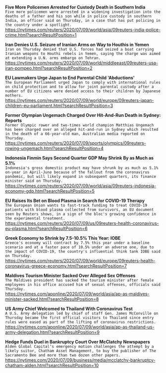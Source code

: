 **Five More Policemen Arrested for Custody Death in Southern India**\
`Five more policemen were arrested in a widening investigation into the deaths of a father and his son while in police custody in southern India, an officer said on Thursday, in a case that has put policing in the country under a spotlight.`\
https://nytimes.com/reuters/2020/07/09/world/asia/09reuters-india-police-crime.html?searchResultPosition=1

**Iran Denies U.S. Seizure of Iranian Arms on Way to Houthis in Yemen**\
`Iran on Thursday denied that U.S. forces had seized a boat carrying Iranian weapons to Houthi rebels in Yemen, saying the charge was aimed at extending a U.N. arms embargo on Tehran.`\
https://nytimes.com/reuters/2020/07/09/world/middleeast/09reuters-usa-iran-pompeo.html?searchResultPosition=2

**EU Lawmakers Urge Japan to End Parental Child 'Abductions'**\
`The European Parliament urged Japan to comply with international rules on child protection and to allow for joint parental custody after a number of EU citizens were denied access to their children by Japanese mothers.`\
https://nytimes.com/reuters/2020/07/09/world/europe/09reuters-japan-children-eu-parliament.html?searchResultPosition=3

**Former Olympian Ungemach Charged Over Hit-And-Run Death in Sydney: Reports**\
`Former Olympic rower and two-times world champion Matthias Ungemach has been charged over an alleged hit-and-run in Sydney which resulted in the death of a 66-year-old man, Australian media reported on Thursday.`\
https://nytimes.com/reuters/2020/07/09/sports/olympics/09reuters-rowing-ungemach.html?searchResultPosition=4

**Indonesia Finmin Says Second Quarter GDP May Shrink By as Much as 5.1%**\
`Indonesia's gross domestic product may have shrunk by as much as 5.1% on-year in April-June because of the fallout from the coronavirus pandemic, but will likely expand in subsequent quarters, its finance minister said on Thursday.`\
https://nytimes.com/reuters/2020/07/09/world/asia/09reuters-indonesia-economy-gdp.html?searchResultPosition=5

**EU Raises Its Bet on Blood Plasma in Search for COVID-19 Therapy**\
`The European Union wants to fast-track funding to treat COVID-19 patients with blood plasma collected from survivors, an EU document seen by Reuters shows, in a sign of the bloc's growing confidence in the experimental treatment.`\
https://nytimes.com/reuters/2020/07/09/us/09reuters-health-coronavirus-eu-plasma.html?searchResultPosition=6

**Greek Economy to Shrink by 7.5-10.5% This Year: IOBE**\
`Greece's economy will contract by 7.5% this year under a baseline scenario and at a faster pace of 10.5% under an adverse one, due to the impact of COVID-19, the country's influential think tank IOBE said on Thursday.`\
https://nytimes.com/reuters/2020/07/09/world/europe/09reuters-health-coronavirus-greece-economy.html?searchResultPosition=7

**Maldives Tourism Minister Sacked Over Alleged Sex Offenses**\
`The Maldives president has sacked the tourism minister after female employees in his office accused him of sexual offenses, officials said Thursday. `\
https://nytimes.com/aponline/2020/07/09/world/asia/ap-as-maldives-minister-sacked.html?searchResultPosition=8

**US Army Chief Welcomed to Thailand With Coronavirus Test**\
`A U.S. Army delegation led by chief of staff Gen. James McConville on Thursday became the first official visitors to Thailand since entry rules were eased as part of the lifting of coronavirus restrictions.`\
https://nytimes.com/aponline/2020/07/09/world/asia/ap-as-thailand-us-army-delegation.html?searchResultPosition=9

**Hedge Funds Duel in Bankruptcy Court Over McClatchy Newspapers**\
`Alden Global Capital’s emergency motion challenges the attempt by a likely suitor, Chatham Asset Management, to buy the publisher of The Sacramento Bee and more than two dozen other papers.`\
https://nytimes.com/2020/07/09/business/media/mcclatchy-bankruptcy-chatham-alden.html?searchResultPosition=10

